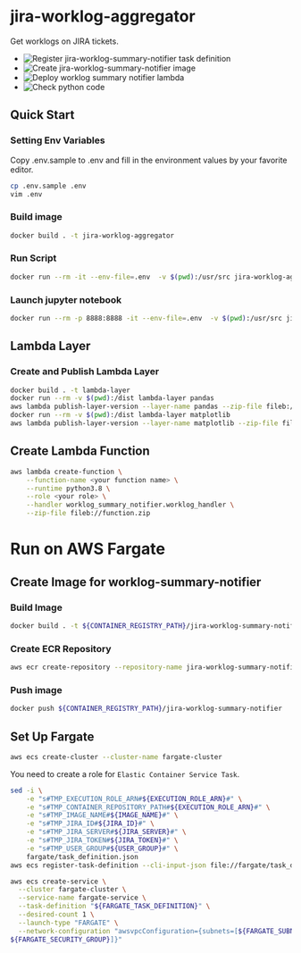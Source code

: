 # jira-worklog-aggregator
Get worklogs on JIRA tickets.

- ![Register jira-worklog-summary-notifier task definition](https://github.com/knishioka/jira-worklog-aggregator/workflows/Register%20jira-worklog-summary-notifier%20task%20definition/badge.svg)
- ![Create jira-worklog-summary-notifier image](https://github.com/knishioka/jira-worklog-aggregator/workflows/Create%20jira-worklog-summary-notifier%20image/badge.svg)
- ![Deploy worklog summary notifier lambda](https://github.com/knishioka/jira-worklog-aggregator/workflows/Deploy%20worklog%20summary%20notifier%20lambda/badge.svg)
- ![Check python code](https://github.com/knishioka/jira-worklog-aggregator/workflows/Check%20python%20code/badge.svg)

## Quick Start
### Setting Env Variables

Copy .env.sample to .env and fill in the environment values by your favorite editor.

```bash
cp .env.sample .env
vim .env
```

### Build image

```bash
docker build . -t jira-worklog-aggregator
```

### Run Script

```bash
docker run --rm -it --env-file=.env  -v $(pwd):/usr/src jira-worklog-aggregator python -m worklog_aggregator.worklog_aggregator
```

### Launch jupyter notebook

```bash
docker run --rm -p 8888:8888 -it --env-file=.env  -v $(pwd):/usr/src jira-worklog-aggregator jupyter notebook
```

## Lambda Layer
### Create and Publish Lambda Layer

```bash
docker build . -t lambda-layer
docker run --rm -v $(pwd):/dist lambda-layer pandas
aws lambda publish-layer-version --layer-name pandas --zip-file fileb://layer.zip --compatible-runtimes python3.8
docker run --rm -v $(pwd):/dist lambda-layer matplotlib
aws lambda publish-layer-version --layer-name matplotlib --zip-file fileb://layer.zip --compatible-runtimes python3.8
```

## Create Lambda Function

```bash
aws lambda create-function \
    --function-name <your function name> \
    --runtime python3.8 \
    --role <your role> \
    --handler worklog_summary_notifier.worklog_handler \
    --zip-file fileb://function.zip
```

# Run on AWS Fargate
## Create Image for worklog-summary-notifier
### Build Image
```bash
docker build . -t ${CONTAINER_REGISTRY_PATH}/jira-worklog-summary-notifier -f fargate/Dockerfile
```

### Create ECR Repository
```bash
aws ecr create-repository --repository-name jira-worklog-summary-notifier
```

### Push image

```bash
docker push ${CONTAINER_REGISTRY_PATH}/jira-worklog-summary-notifier
```

## Set Up Fargate

```bash
aws ecs create-cluster --cluster-name fargate-cluster
```

You need to create a role for `Elastic Container Service Task`.

```bash
sed -i \
    -e "s#TMP_EXECUTION_ROLE_ARN#${EXECUTION_ROLE_ARN}#" \
    -e "s#TMP_CONTAINER_REPOSITORY_PATH#${EXECUTION_ROLE_ARN}#" \
    -e "s#TMP_IMAGE_NAME#${IMAGE_NAME}#" \
    -e "s#TMP_JIRA_ID#${JIRA_ID}#" \
    -e "s#TMP_JIRA_SERVER#${JIRA_SERVER}#" \
    -e "s#TMP_JIRA_TOKEN#${JIRA_TOKEN}#" \
    -e "s#TMP_USER_GROUP#${USER_GROUP}#" \
    fargate/task_definition.json
aws ecs register-task-definition --cli-input-json file://fargate/task_definition.json
```

```bash
aws ecs create-service \
  --cluster fargate-cluster \
  --service-name fargate-service \
  --task-definition "${FARGATE_TASK_DEFINITION}" \
  --desired-count 1 \
  --launch-type "FARGATE" \
  --network-configuration "awsvpcConfiguration={subnets=[${FARGATE_SUBNET}],securityGroups=[
${FARGATE_SECURITY_GROUP}]}"
```
